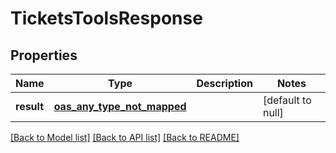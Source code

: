 # TicketsToolsResponse
## Properties

| Name | Type | Description | Notes |
|------------ | ------------- | ------------- | -------------|
| **result** | [**oas_any_type_not_mapped**](.md) |  | [default to null] |

[[Back to Model list]](../README.md#documentation-for-models) [[Back to API list]](../README.md#documentation-for-api-endpoints) [[Back to README]](../README.md)

